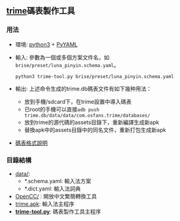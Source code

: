 ## [trime]碼表製作工具

### 用法
- 環境: [python3] + [PyYAML]
- 輸入: 參數為一個或多個方案文件名，如`brise/preset/luna_pinyin.schema.yaml`。

  `python3 trime-tool.py brise/preset/luna_pinyin.schema.yaml`

- 輸出: 上述命令生成的trime.db碼表文件有如下幾种用法：
  - 放到手機/sdcard下，在trime設置中導入碼表
  - 已root的手機可以直接`adb push trime.db/data/data/com.osfans.trime/databases/`
  - 放到trime的源代碼的assets目錄下，重新編譯生成新apk
  - 替換apk中的assets目錄中的同名文件，重新打包生成新apk

- [碼表格式說明](data/README.md)

### 目錄結構
- [data/](data):
  - *.schema.yaml: 輸入法方案
  - *.dict.yaml: 輸入法詞典
- [OpenCC/] : 開放中文繁簡轉換工具
- [trime.apk](trime.apk): 輸入法主程序
- **[trime-tool.py](trime-tool.py)**: 碼表製作工具主程序

[trime]: https://github.com/osfans/trime
[python3]: https://www.python.org/downloads/release/python-340/
[PyYAML]: http://pyyaml.org/wiki/PyYAML
[OpenCC/]: https://github.com/BYVoid/OpenCC
[Rime]: https://code.google.com/p/rimeime/
